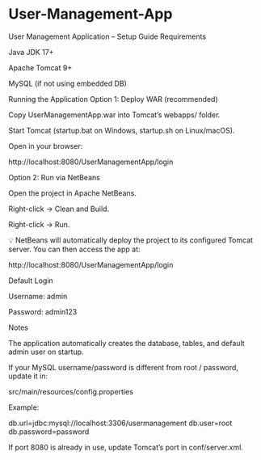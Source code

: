 # User-Management-App

User Management Application – Setup Guide
Requirements

Java JDK 17+

Apache Tomcat 9+

MySQL (if not using embedded DB)

Running the Application
Option 1: Deploy WAR (recommended)

Copy UserManagementApp.war into Tomcat’s webapps/ folder.

Start Tomcat (startup.bat on Windows, startup.sh on Linux/macOS).

Open in your browser:

http://localhost:8080/UserManagementApp/login

Option 2: Run via NetBeans

Open the project in Apache NetBeans.

Right-click → Clean and Build.

Right-click → Run.

💡 NetBeans will automatically deploy the project to its configured Tomcat server.
You can then access the app at:

http://localhost:8080/UserManagementApp/login

Default Login

Username: admin

Password: admin123

Notes

The application automatically creates the database, tables, and default admin user on startup.

If your MySQL username/password is different from root / password, update it in:

src/main/resources/config.properties


Example:

db.url=jdbc:mysql://localhost:3306/usermanagement
db.user=root
db.password=password


If port 8080 is already in use, update Tomcat’s port in conf/server.xml.
